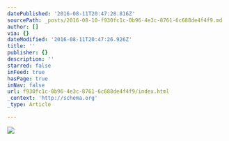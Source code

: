 ```yaml
---
datePublished: '2016-08-11T20:47:28.816Z'
sourcePath: _posts/2016-08-10-f930fc1c-0b96-4e3c-8761-6c688de4f4f9.md
author: []
via: {}
dateModified: '2016-08-11T20:47:26.926Z'
title: ''
publisher: {}
description: ''
starred: false
inFeed: true
hasPage: true
inNav: false
url: f930fc1c-0b96-4e3c-8761-6c688de4f4f9/index.html
_context: 'http://schema.org'
_type: Article

---
```

![](https://the-grid-user-content.s3-us-west-2.amazonaws.com/81997d78-b84e-4f2e-9ccc-48b272799dda.jpg)